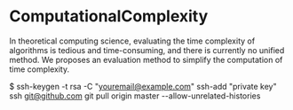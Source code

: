 # ComputationalComplexity
In theoretical computing science, evaluating the time complexity of algorithms is tedious and time-consuming, and there is currently no unified method. We proposes an evaluation method to simplify the computation of time complexity.


$ ssh-keygen -t rsa -C "youremail@example.com"
ssh-add "private key"
ssh git@github.com
git pull origin master --allow-unrelated-histories

